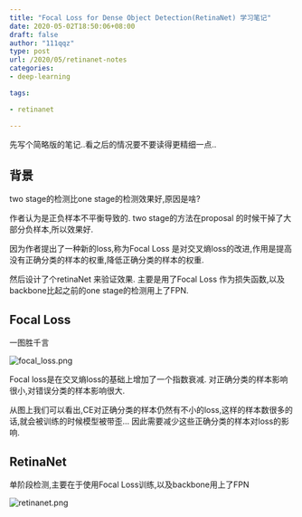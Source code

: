 ```yaml
---
title: "Focal Loss for Dense Object Detection(RetinaNet) 学习笔记"
date: 2020-05-02T18:50:06+08:00
draft: false
author: "111qqz"
type: post
url: /2020/05/retinanet-notes
categories:
- deep-learning

tags:

- retinanet

---
```


先写个简略版的笔记..看之后的情况要不要读得更精细一点..

## 背景

two stage的检测比one stage的检测效果好,原因是啥?

作者认为是正负样本不平衡导致的. two stage的方法在proposal 的时候干掉了大部分负样本,所以效果好.

因为作者提出了一种新的loss,称为Focal Loss 是对交叉熵loss的改进,作用是提高没有正确分类的样本的权重,降低正确分类的样本的权重.


然后设计了个retinaNet 来验证效果. 主要是用了Focal Loss 作为损失函数,以及backbone比起之前的one stage的检测用上了FPN.



## Focal Loss 

一图胜千言

![focal_loss.png](https://i.loli.net/2020/05/02/MWEq3aOxcu1Y6P9.png)

Focal loss是在交叉熵loss的基础上增加了一个指数衰减. 对正确分类的样本影响很小,对错误分类的样本影响很大.

从图上我们可以看出,CE对正确分类的样本仍然有不小的loss,这样的样本数很多的话,就会被训练的时候模型被带歪... 因此需要减少这些正确分类的样本对loss的影响.





## RetinaNet


单阶段检测,主要在于使用Focal Loss训练,以及backbone用上了FPN

![retinanet.png](https://i.loli.net/2020/05/02/TfrmDdQVq5L1hNP.png)



